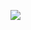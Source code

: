 ![](https://media.githubusercontent.com/media/dyzz/dyzz.github.io/master/images/ProfessionNecromancer.png)